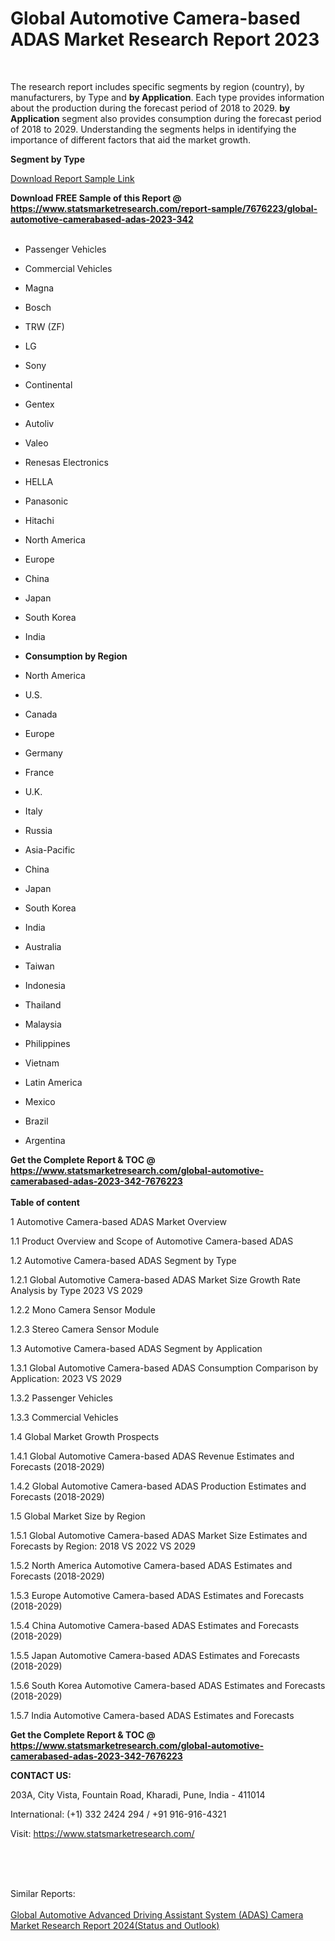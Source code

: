 <h1>Global Automotive Camera-based ADAS Market Research Report 2023</h1><br/><p>The research report includes specific segments by region (country), by manufacturers, by Type and <strong>by Application</strong>. Each type provides information about the production during the forecast period of 2018 to 2029. <strong>by Application</strong> segment also provides consumption during the forecast period of 2018 to 2029. Understanding the segments helps in identifying the importance of different factors that aid the market growth.</p><p>
 
 <strong><strong>Segment by Type</strong></strong></p><p><a href="https://www.statsmarketresearch.com/download-free-sample/7676223/global-automotive-camerabased-adas-2023-342">Download Report Sample Link</a></p><div><b>Download FREE Sample of this Report @ <a href="https://www.statsmarketresearch.com/download-free-sample/7676223/global-automotive-camerabased-adas-2023-342">https://www.statsmarketresearch.com/report-sample/7676223/global-automotive-camerabased-adas-2023-342</a></b></div><br><p>
 
 </p><p>
 
 </p><ul><p></p><li>Passenger Vehicles</li><p></p><li>Commercial Vehicles</li><p></p></ul><p>
 
 </p><p>
 
 </p><ul><p></p><li>Magna</li><p></p><li>Bosch</li><p></p><li>TRW (ZF)</li><p></p><li>LG</li><p></p><li>Sony</li><p></p><li>Continental</li><p></p><li>Gentex</li><p></p><li>Autoliv</li><p></p><li>Valeo</li><p></p><li>Renesas Electronics</li><p></p><li>HELLA</li><p></p><li>Panasonic</li><p></p><li>Hitachi</li><p></p></ul><p>
 
 </p><p>
 
 </p><ul><p></p><li>North America</li><p></p><li>Europe</li><p></p><li>China</li><p></p><li>Japan</li><p></p><li>South Korea</li><p></p><li>India</li><p></p><li><strong>Consumption by Region</strong></li><p></p><li>North America</li><p></p><li>U.S.</li><p></p><li>Canada</li><p></p><li>Europe</li><p></p><li>Germany</li><p></p><li>France</li><p></p><li>U.K.</li><p></p><li>Italy</li><p></p><li>Russia</li><p></p><li>Asia-Pacific</li><p></p><li>China</li><p></p><li>Japan</li><p></p><li>South Korea</li><p></p><li>India</li><p></p><li>Australia</li><p></p><li>Taiwan</li><p></p><li>Indonesia</li><p></p><li>Thailand</li><p></p><li>Malaysia</li><p></p><li>Philippines</li><p></p><li>Vietnam</li><p></p><li>Latin America</li><p></p><li>Mexico</li><p></p><li>Brazil</li><p></p><li>Argentina</li><p></p></ul><div><b>Get the Complete Report & TOC @ <a href="https://www.statsmarketresearch.com/global-automotive-camerabased-adas-2023-342-7676223">https://www.statsmarketresearch.com/global-automotive-camerabased-adas-2023-342-7676223</a></b></div><br><b>Table of content</b><p>1 Automotive Camera-based ADAS Market Overview<br />
 
  1.1 Product Overview and Scope of Automotive Camera-based ADAS<br />
 
  1.2 Automotive Camera-based ADAS Segment by Type<br />
 
  1.2.1 Global Automotive Camera-based ADAS Market Size Growth Rate Analysis by Type 2023 VS 2029<br />
 
  1.2.2 Mono Camera Sensor Module<br />
 
  1.2.3 Stereo Camera Sensor Module<br />
 
  1.3 Automotive Camera-based ADAS Segment by Application<br />
 
  1.3.1 Global Automotive Camera-based ADAS Consumption Comparison by Application: 2023 VS 2029<br />
 
  1.3.2 Passenger Vehicles<br />
 
  1.3.3 Commercial Vehicles<br />
 
  1.4 Global Market Growth Prospects<br />
 
  1.4.1 Global Automotive Camera-based ADAS Revenue Estimates and Forecasts (2018-2029)<br />
 
  1.4.2 Global Automotive Camera-based ADAS Production Estimates and Forecasts (2018-2029)<br />
 
  1.5 Global Market Size by Region<br />
 
  1.5.1 Global Automotive Camera-based ADAS Market Size Estimates and Forecasts by Region: 2018 VS 2022 VS 2029<br />
 
  1.5.2 North America Automotive Camera-based ADAS Estimates and Forecasts (2018-2029)<br />
 
  1.5.3 Europe Automotive Camera-based ADAS Estimates and Forecasts (2018-2029)<br />
 
  1.5.4 China Automotive Camera-based ADAS Estimates and Forecasts (2018-2029)<br />
 
  1.5.5 Japan Automotive Camera-based ADAS Estimates and Forecasts (2018-2029)<br />
 
  1.5.6 South Korea Automotive Camera-based ADAS Estimates and Forecasts (2018-2029)<br />
 
  1.5.7 India Automotive Camera-based ADAS Estimates and Forecasts <br><div><b>Get the Complete Report & TOC @ <a href="https://www.statsmarketresearch.com/global-automotive-camerabased-adas-2023-342-7676223">https://www.statsmarketresearch.com/global-automotive-camerabased-adas-2023-342-7676223</a></b></div></p>
 
 <b>CONTACT US:</b><br>
 
 203A, City Vista, Fountain Road, Kharadi, Pune, India - 411014 <br>
 
 International: (+1) 332 2424 294 / +91 916-916-4321<br>
 
 Visit: <a href="https://www.statsmarketresearch.com/">https://www.statsmarketresearch.com/</a>
 
 <br>
 
 <br><br>Similar Reports: <br><br><a href="https://www.statsmarketresearch.com/global-automotive-advanced-driving-assistant-system-camera-2024-182-7953334">Global Automotive Advanced Driving Assistant System (ADAS) Camera Market Research Report 2024(Status and Outlook)</a><br><br>